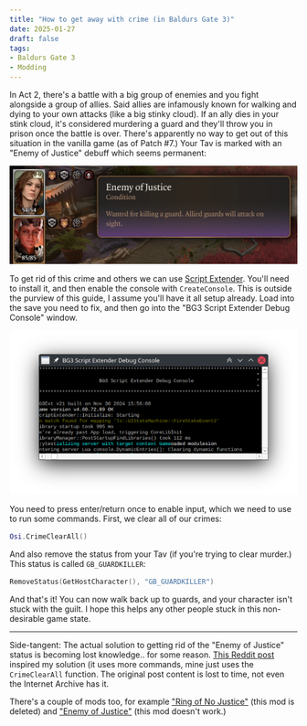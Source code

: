 ```yaml
---
title: "How to get away with crime (in Baldurs Gate 3)"
date: 2025-01-27
draft: false
tags:
- Baldurs Gate 3
- Modding
---
```


In Act 2, there's a battle with a big group of enemies and you fight alongside a group of allies. Said allies are infamously known for walking and dying to your own attacks (like a big stinky cloud). If an ally dies in your stink cloud, it's considered murdering a guard and they'll throw you in prison once the battle is over. There's apparently no way to get out of this situation in the vanilla game (as of Patch #7.) Your Tav is marked with an "Enemy of Justice" debuff which seems permanent:

![The status effect in-game.](status.jpg)

To get rid of this crime and others we can use [Script Extender](https://github.com/Norbyte/bg3se). You'll need to install it, and then enable the console with `CreateConsole`. This is outside the purview of this guide, I assume you'll have it all setup already. Load into the save you need to fix, and then go into the "BG3 Script Extender Debug Console" window.

![The script extender console.](console.png)

You need to press enter/return once to enable input, which we need to use to run some commands. First, we clear all of our crimes:

```lua
Osi.CrimeClearAll()
```

And also remove the status from your Tav (if you're trying to clear murder.) This status is called `GB_GUARDKILLER`:

```lua
RemoveStatus(GetHostCharacter(), "GB_GUARDKILLER")
```

And that's it! You can now walk back up to guards, and your character isn't stuck with the guilt. I hope this helps any other people stuck in this non-desirable game state. 

---

Side-tangent: The actual solution to getting rid of the "Enemy of Justice" status is becoming lost knowledge.. for some reason. [This Reddit post](https://www.reddit.com/r/BaldursGate3/comments/168v4ct/fix_for_enemy_of_justic) inspired my solution (it uses more commands, mine just uses the `CrimeClearAll` function. The original post content is lost to time, not even the Internet Archive has it.

There's a couple of mods too, for example ["Ring of No Justice"](https://www.nexusmods.com/baldursgate3/mods/7067) (this mod is deleted) and ["Enemy of Justice"](https://mod.io/g/baldursgate3/m/enemy-of-justice) (this mod doesn't work.)

